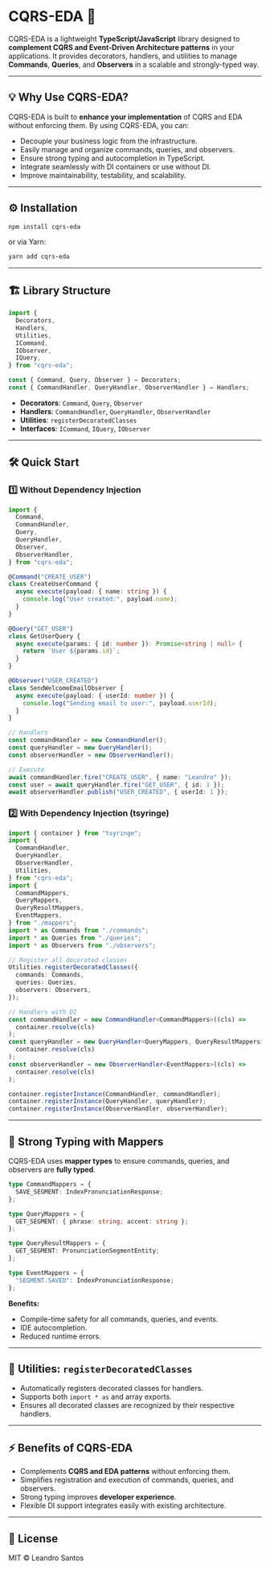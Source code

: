 # CQRS-EDA 🚀

CQRS-EDA is a lightweight **TypeScript/JavaScript** library designed to **complement CQRS and Event-Driven Architecture patterns** in your applications. It provides decorators, handlers, and utilities to manage **Commands**, **Queries**, and **Observers** in a scalable and strongly-typed way.

---

## 💡 Why Use CQRS-EDA?

CQRS-EDA is built to **enhance your implementation** of CQRS and EDA without enforcing them. By using CQRS-EDA, you can:

- Decouple your business logic from the infrastructure.
- Easily manage and organize commands, queries, and observers.
- Ensure strong typing and autocompletion in TypeScript.
- Integrate seamlessly with DI containers or use without DI.
- Improve maintainability, testability, and scalability.

---

## ⚙️ Installation

```bash
npm install cqrs-eda
```

or via Yarn:

```bash
yarn add cqrs-eda
```

---

## 🏗️ Library Structure

```ts
import {
  Decorators,
  Handlers,
  Utilities,
  ICommand,
  IObserver,
  IQuery,
} from "cqrs-eda";

const { Command, Query, Observer } = Decorators;
const { CommandHandler, QueryHandler, ObserverHandler } = Handlers;
```

- **Decorators**: `Command`, `Query`, `Observer`
- **Handlers**: `CommandHandler`, `QueryHandler`, `ObserverHandler`
- **Utilities**: `registerDecoratedClasses`
- **Interfaces**: `ICommand`, `IQuery`, `IObserver`

---

## 🛠️ Quick Start

### 1️⃣ Without Dependency Injection

```ts
import {
  Command,
  CommandHandler,
  Query,
  QueryHandler,
  Observer,
  ObserverHandler,
} from "cqrs-eda";

@Command("CREATE_USER")
class CreateUserCommand {
  async execute(payload: { name: string }) {
    console.log("User created:", payload.name);
  }
}

@Query("GET_USER")
class GetUserQuery {
  async execute(params: { id: number }): Promise<string | null> {
    return `User ${params.id}`;
  }
}

@Observer("USER_CREATED")
class SendWelcomeEmailObserver {
  async execute(payload: { userId: number }) {
    console.log("Sending email to user:", payload.userId);
  }
}

// Handlers
const commandHandler = new CommandHandler();
const queryHandler = new QueryHandler();
const observerHandler = new ObserverHandler();

// Execute
await commandHandler.fire("CREATE_USER", { name: "Leandro" });
const user = await queryHandler.fire("GET_USER", { id: 1 });
await observerHandler.publish("USER_CREATED", { userId: 1 });
```

### 2️⃣ With Dependency Injection (tsyringe)

```ts
import { container } from "tsyringe";
import {
  CommandHandler,
  QueryHandler,
  ObserverHandler,
  Utilities,
} from "cqrs-eda";
import {
  CommandMappers,
  QueryMappers,
  QueryResultMappers,
  EventMappers,
} from "./mappers";
import * as Commands from "./commands";
import * as Queries from "./queries";
import * as Observers from "./observers";

// Register all decorated classes
Utilities.registerDecoratedClasses({
  commands: Commands,
  queries: Queries,
  observers: Observers,
});

// Handlers with DI
const commandHandler = new CommandHandler<CommandMappers>((cls) =>
  container.resolve(cls)
);
const queryHandler = new QueryHandler<QueryMappers, QueryResultMappers>((cls) =>
  container.resolve(cls)
);
const observerHandler = new ObserverHandler<EventMappers>((cls) =>
  container.resolve(cls)
);

container.registerInstance(CommandHandler, commandHandler);
container.registerInstance(QueryHandler, queryHandler);
container.registerInstance(ObserverHandler, observerHandler);
```

---

## 🧩 Strong Typing with Mappers

CQRS-EDA uses **mapper types** to ensure commands, queries, and observers are **fully typed**.

```ts
type CommandMappers = {
  SAVE_SEGMENT: IndexPronunciationResponse;
};

type QueryMappers = {
  GET_SEGMENT: { phrase: string; accent: string };
};

type QueryResultMappers = {
  GET_SEGMENT: PronunciationSegmentEntity;
};

type EventMappers = {
  "SEGMENT.SAVED": IndexPronunciationResponse;
};
```

**Benefits:**

- Compile-time safety for all commands, queries, and events.
- IDE autocompletion.
- Reduced runtime errors.

---

## 🔧 Utilities: `registerDecoratedClasses`

- Automatically registers decorated classes for handlers.
- Supports both `import * as` and array exports.
- Ensures all decorated classes are recognized by their respective handlers.

---

## ⚡ Benefits of CQRS-EDA

- Complements **CQRS and EDA patterns** without enforcing them.
- Simplifies registration and execution of commands, queries, and observers.
- Strong typing improves **developer experience**.
- Flexible DI support integrates easily with existing architecture.

---

## 📖 License

MIT © Leandro Santos
